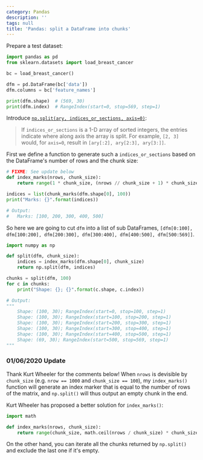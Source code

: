 ```yaml
---
category: Pandas
description: ''
tags: null
title: 'Pandas: split a DataFrame into chunks'
---
```


Prepare a test dataset:

```python
import pandas as pd
from sklearn.datasets import load_breast_cancer

bc = load_breast_cancer()

dfm = pd.DataFrame(bc['data'])
dfm.columns = bc['feature_names']

print(dfm.shape)  # (569, 30)
print(dfm.index)  # RangeIndex(start=0, stop=569, step=1)
```

Introduce [`np.split(ary, indices_or_sections, axis=0)`](https://docs.scipy.org/doc/numpy/reference/generated/numpy.split.html):

> If `indices_or_sections` is a 1-D array of sorted integers, the entries indicate where along axis the array is split. For example, `[2, 3]` would, for `axis=0`, result in `[ary[:2], ary[2:3], ary[3:]]`.

First we define a function to generate such a `indices_or_sections` based on the DataFrame's number of rows and the chunk size:

```python
# FIXME: See update below
def index_marks(nrows, chunk_size):
    return range(1 * chunk_size, (nrows // chunk_size + 1) * chunk_size, chunk_size)

indices = list(chunk_marks(dfm.shape[0], 100))
print("Marks: {}".format(indices))

# Output:
#   Marks: [100, 200, 300, 400, 500]
```

So here we are going to cut `dfm` into a list of sub DataFrames, `[dfm[0:100], dfm[100:200], dfm[200:300], dfm[300:400], dfm[400:500], dfm[500:569]]`.

```python
import numpy as np

def split(dfm, chunk_size):
    indices = index_marks(dfm.shape[0], chunk_size)
    return np.split(dfm, indices)

chunks = split(dfm, 100)
for c in chunks:
    print("Shape: {}; {}".format(c.shape, c.index))

# Output:
"""
    Shape: (100, 30); RangeIndex(start=0, stop=100, step=1)
    Shape: (100, 30); RangeIndex(start=100, stop=200, step=1)
    Shape: (100, 30); RangeIndex(start=200, stop=300, step=1)
    Shape: (100, 30); RangeIndex(start=300, stop=400, step=1)
    Shape: (100, 30); RangeIndex(start=400, stop=500, step=1)
    Shape: (69, 30); RangeIndex(start=500, stop=569, step=1)
"""
```

### 01/06/2020 Update

Thank Kurt Wheeler for the comments below! When `nrows` is devisible by `chunk_size` (e.g. `nrow == 1000` and `chunk_size == 100`), my `index_marks()` function will generate an index marker that is equal to the number of rows of the matrix, and `np.split()` will thus output an empty chunk in the end. 

Kurt Wheeler has proposed a better solution for `index_marks()`:

```python
import math

def index_marks(nrows, chunk_size):
    return range(chunk_size, math.ceil(nrows / chunk_size) * chunk_size, chunk_size)
```

On the other hand, you can iterate all the chunks returned by `np.split()` and exclude the last one if it's empty.